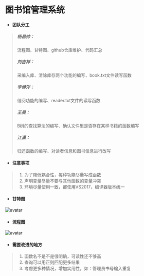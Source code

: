 # 图书馆管理系统
- #### 团队分工
> ##### 杨昌帅：
> 流程图、甘特图、github仓库维护、代码汇总
> ##### 刘吉祥：
> 采编入库、清除库存两个功能的编写、book.txt文件读写函数
> ##### 李博洋：
> 借阅功能的编写、reader.txt文件的读写函数
> ##### 王昊：
> B树的查找算法的编写、确认文件里是否存在某样书籍的函数编写
> ##### 江潇：
> 归还函数的编写、对读者信息和图书信息进行改写
- #### 注意事项
> 1. 为了降低耦合性，每种功能尽量写成函数
> 2. 声明变量尽量不要与其他函数的变量冲突
> 3. 环境尽量使用一致，都使用VS2017，编译器版本统一
- #### 甘特图
![avatar](https://upload-images.jianshu.io/upload_images/7592500-5c7f8b6e9537658d.png?imageMogr2/auto-orient/strip%7CimageView2/2/w/1000/format/webp)
- #### 流程图
![avatar](https://upload-images.jianshu.io/upload_images/7592500-cfbbececcb93d16c.png?imageMogr2/auto-orient/strip%7CimageView2/2/w/1000/format/webp)
- #### 需要改进的地方
> 1. 函数名不是不是很明确，可读性还不够高
> 2. 查询可以用正则匹配更多结果
> 3. 考虑更多种情况，增加实用性。如：管理员书号输入重复
